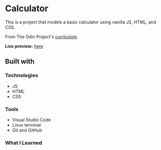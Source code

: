 # Calculator

This is a project that models a basic calculator using vanilla JS, HTML, and CSS.

From The Odin Project's [curriculum](https://www.theodinproject.com/paths/foundations/courses/foundations/lessons/calculator).

**Live preview:** [here](https://lazirpascual.github.io/calculator/)

## Built with

### Technologies

* JS
* HTML
* CSS

### Tools

* Visual Studio Code
* Linux terminal
* Git and GitHub

### What I Learned 

